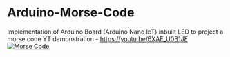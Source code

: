 # Arduino-Morse-Code
Implementation of Arduino Board (Arduino Nano IoT) inbuilt LED to project a morse code
YT demonstration - https://youtu.be/6XAE_U0B1JE
[![Morse Code](https://i.imgur.com/mbYupEB.png)](https://www.youtube.com/channel/UCQdiX8psFfls2wbwtOdhKLw)
